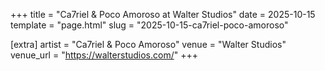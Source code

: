 +++
title = "Ca7riel & Poco Amoroso at Walter Studios"
date = 2025-10-15
template = "page.html"
slug = "2025-10-15-ca7riel-poco-amoroso"

[extra]
artist = "Ca7riel & Poco Amoroso"
venue = "Walter Studios"
venue_url = "https://walterstudios.com/"
+++
